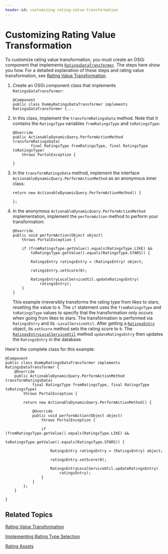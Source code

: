 ```yaml
---
header-id: customizing-rating-value-transformation
---
```


# Customizing Rating Value Transformation

To customize rating value transformation, you must create an OSGi component that 
implements 
[`RatingsDataTransformer`](@platform-ref@/7.2-latest/javadocs/portal-kernel/com/liferay/ratings/kernel/transformer/RatingsDataTransformer.html). 
The steps here show you how. For a detailed explanation of these steps and 
rating value transformation, see 
[Rating Value Transformation](/developer/frameworks/-/knowledge_base/7-2/social-api#rating-value-transformation). 

1.  Create an OSGi component class that implements `RatingsDataTransformer`: 

        @Component
        public class DummyRatingsDataTransformer implements RatingsDataTransformer {...

2.  In this class, implement the `transformRatingsData` method. Note that it 
    contains the `RatingsType` variables `fromRatingsType` and `toRatingsType`: 

        @Override
        public ActionableDynamicQuery.PerformActionMethod transformRatingsData(
                final RatingsType fromRatingsType, final RatingsType toRatingsType)
            throws PortalException {

        }

3.  In the `transformRatingsData` method, implement the interface 
    `ActionableDynamicQuery.PerformActionMethod` as an anonymous inner class: 

        return new ActionableDynamicQuery.PerformActionMethod() {

        };

4.  In the anonymous `ActionableDynamicQuery.PerformActionMethod` 
    implementation, implement the `performAction` method to perform your 
    transformation: 

        @Override
        public void performAction(Object object)
            throws PortalException {

            if (fromRatingsType.getValue().equals(RatingsType.LIKE) &&
                toRatingsType.getValue().equals(RatingsType.STARS)) {

                RatingsEntry ratingsEntry = (RatingsEntry) object;

                ratingsEntry.setScore(0);

                RatingsEntryLocalServiceUtil.updateRatingsEntry(
                    ratingsEntry);
            }
        }

    This example irreversibly transforms the rating type from likes to stars, 
    resetting the value to `0`. The `if` statement uses the `fromRatingsType` 
    and `toRatingsType` values to specify that the transformation only occurs 
    when going from likes to stars. The transformation is performed via 
    `RatingsEntry` and its `-LocalServiceUtil`. After getting a 
    [`RatingsEntry`](@platform-ref@/7.2-latest/javadocs/portal-kernel/com/liferay/ratings/kernel/model/RatingsEntry.html) 
    object, its `setScore` method sets the rating score to `0`. The 
    [`RatingsEntryLocalServiceUtil`](@platform-ref@/7.2-latest/javadocs/portal-kernel/com/liferay/ratings/kernel/service/RatingsEntryLocalServiceUtil.html) 
    method `updateRatingsEntry` then updates the `RatingsEntry` in the database. 

Here's the complete class for this example: 

    @Component
    public class DummyRatingsDataTransformer implements RatingsDataTransformer {
        @Override
        public ActionableDynamicQuery.PerformActionMethod transformRatingsData(
                final RatingsType fromRatingsType, final RatingsType toRatingsType)
            throws PortalException {

            return new ActionableDynamicQuery.PerformActionMethod() {

                @Override
                public void performAction(Object object)
                    throws PortalException {

                    if (fromRatingsType.getValue().equals(RatingsType.LIKE) &&
                        toRatingsType.getValue().equals(RatingsType.STARS)) {

                        RatingsEntry ratingsEntry = (RatingsEntry) object;

                        ratingsEntry.setScore(0);

                        RatingsEntryLocalServiceUtil.updateRatingsEntry(
                            ratingsEntry);
                    }
                }
            };
        }
    
    }

## Related Topics

[Rating Value Transformation](/developer/frameworks/-/knowledge_base/7-2/social-api#rating-value-transformation)

[Implementing Rating Type Selection](/developer/frameworks/-/knowledge_base/7-2/implementing-rating-type-selection)

[Rating Assets](/developer/frameworks/-/knowledge_base/7-2/rating-assets)
